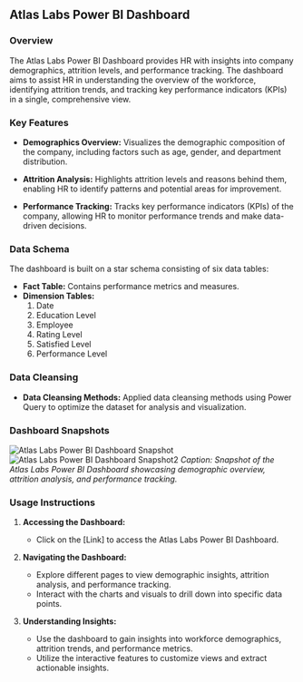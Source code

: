 ## Atlas Labs Power BI Dashboard

### Overview
The Atlas Labs Power BI Dashboard provides HR with insights into company demographics, attrition levels, and performance tracking. The dashboard aims to assist HR in understanding the overview of the workforce, identifying attrition trends, and tracking key performance indicators (KPIs) in a single, comprehensive view.

### Key Features
- **Demographics Overview:** Visualizes the demographic composition of the company, including factors such as age, gender, and department distribution.
  
- **Attrition Analysis:** Highlights attrition levels and reasons behind them, enabling HR to identify patterns and potential areas for improvement.
  
- **Performance Tracking:** Tracks key performance indicators (KPIs) of the company, allowing HR to monitor performance trends and make data-driven decisions.

### Data Schema
The dashboard is built on a star schema consisting of six data tables:
- **Fact Table:** Contains performance metrics and measures.
- **Dimension Tables:**
  1. Date
  2. Education Level
  3. Employee
  4. Rating Level
  5. Satisfied Level
  6. Performance Level

### Data Cleansing
- **Data Cleansing Methods:** Applied data cleansing methods using Power Query to optimize the dataset for analysis and visualization.

### Dashboard Snapshots
![Atlas Labs Power BI Dashboard Snapshot](AtlasSnapshot1.png)
![Atlas Labs Power BI Dashboard Snapshot2](AtlasSnapshot2.png)
*Caption: Snapshot of the Atlas Labs Power BI Dashboard showcasing demographic overview, attrition analysis, and performance tracking.*

### Usage Instructions
1. **Accessing the Dashboard:**
   - Click on the [Link] to access the Atlas Labs Power BI Dashboard.

2. **Navigating the Dashboard:**
   - Explore different pages to view demographic insights, attrition analysis, and performance tracking.
   - Interact with the charts and visuals to drill down into specific data points.

3. **Understanding Insights:**
   - Use the dashboard to gain insights into workforce demographics, attrition trends, and performance metrics.
   - Utilize the interactive features to customize views and extract actionable insights.



